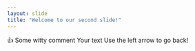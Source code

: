 ```yaml
---
layout: slide
title: "Welcome to our second slide!"
---
```


:+1: Some witty comment
Your text
Use the left arrow to go back!
